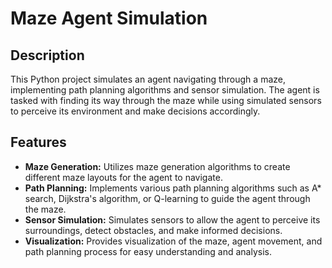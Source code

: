 # Maze Agent Simulation

## Description
This Python project simulates an agent navigating through a maze, implementing path planning algorithms and sensor simulation. The agent is tasked with finding its way through the maze while using simulated sensors to perceive its environment and make decisions accordingly.

## Features
- **Maze Generation:** Utilizes maze generation algorithms to create different maze layouts for the agent to navigate.
- **Path Planning:** Implements various path planning algorithms such as A* search, Dijkstra's algorithm, or Q-learning to guide the agent through the maze.
- **Sensor Simulation:** Simulates sensors to allow the agent to perceive its surroundings, detect obstacles, and make informed decisions.
- **Visualization:** Provides visualization of the maze, agent movement, and path planning process for easy understanding and analysis.
